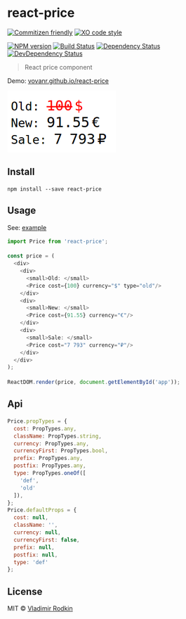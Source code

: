 # react-price

[![Commitizen friendly][commitizen-image]][commitizen-url]
[![XO code style][codestyle-image]][codestyle-url]

[![NPM version][npm-image]][npm-url]
[![Build Status][travis-image]][travis-url]
[![Dependency Status][depstat-image]][depstat-url]
[![DevDependency Status][depstat-dev-image]][depstat-dev-url]

> React price component

Demo: [vovanr.github.io/react-price][demo]

![](preview.png)

## Install

```shell
npm install --save react-price
```

## Usage
See: [example](example/app.jsx)

```js
import Price from 'react-price';

const price = (
  <div>
    <div>
      <small>Old: </small>
      <Price cost={100} currency="$" type="old"/>
    </div>
    <div>
      <small>New: </small>
      <Price cost={91.55} currency="€"/>
    </div>
    <div>
      <small>Sale: </small>
      <Price cost="7 793" currency="₽"/>
    </div>
  </div>
);

ReactDOM.render(price, document.getElementById('app'));
```

## Api

```js
Price.propTypes = {
  cost: PropTypes.any,
  className: PropTypes.string,
  currency: PropTypes.any,
  currencyFirst: PropTypes.bool,
  prefix: PropTypes.any,
  postfix: PropTypes.any,
  type: PropTypes.oneOf([
    'def',
    'old'
  ]),
};
Price.defaultProps = {
  cost: null,
  className: '',
  currency: null,
  currencyFirst: false,
  prefix: null,
  postfix: null,
  type: 'def'
};
```

## License
MIT © [Vladimir Rodkin](https://github.com/VovanR)

[demo]: https://vovanr.github.io/react-price

[commitizen-url]: https://commitizen.github.io/cz-cli/
[commitizen-image]: https://img.shields.io/badge/commitizen-friendly-brightgreen.svg?style=flat-square

[codestyle-url]: https://github.com/sindresorhus/xo
[codestyle-image]: https://img.shields.io/badge/code_style-XO-5ed9c7.svg?style=flat-square

[npm-url]: https://npmjs.org/package/react-price
[npm-image]: https://img.shields.io/npm/v/react-price.svg?style=flat-square

[travis-url]: https://travis-ci.org/VovanR/react-price
[travis-image]: https://img.shields.io/travis/VovanR/react-price.svg?style=flat-square

[depstat-url]: https://david-dm.org/VovanR/react-price
[depstat-image]: https://david-dm.org/VovanR/react-price.svg?style=flat-square

[depstat-dev-url]: https://david-dm.org/VovanR/react-price
[depstat-dev-image]: https://david-dm.org/VovanR/react-price/dev-status.svg?style=flat-square
